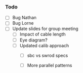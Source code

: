 ### Todo

- [ ] Bug Nathan
- [ ] Bug Lorne
- [ ] Update slides for group meeting
   - [ ] Impact of cable length
   - [ ] Eye diagram?
   - [ ] Updated calib approach
      - [ ] sbc vs swrod specs
      - [ ] More parallel patterns
      
